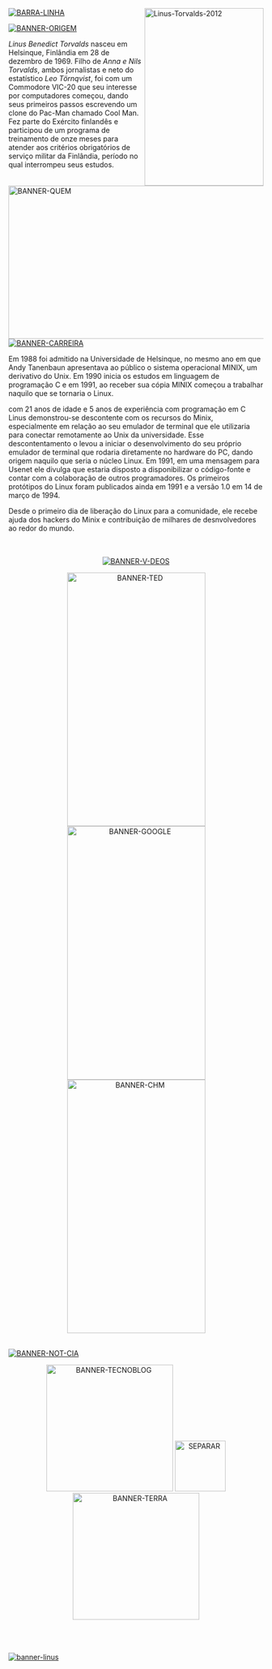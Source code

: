 <a href='https://postimg.cc/Xr9mHsDM'><img src='https://i.postimg.cc/wjrzBPXB/Linus-Torvalds-2012.webp' height="350px" width="235,16px" align="right" alt='Linus-Torvalds-2012'/> 

<a href='https://postimages.org/'><img src='https://i.postimg.cc/g0D7Mcdj/BANNER-QUEM.png' height="302px" width="700px" align="left" alt='BANNER-QUEM'/></a>
  
<a href='https://postimg.cc/kDgNgCz1'><img src='https://i.postimg.cc/FFjTGsZ4/BARRA-LINHA.png' alt='BARRA-LINHA'/></a>



<a href='https://postimg.cc/Rq4T4zv8'><img src='https://i.postimg.cc/c18k7s2s/BANNER-ORIGEM.png'  alt='BANNER-ORIGEM'/></a>


<i>Linus Benedict Torvalds</i> nasceu em Helsinque, Finlândia em
28 de dezembro de 1969. Filho de <i>Anna e Nils Torvalds</i>, ambos jornalistas e neto do estatístico
<i>Leo Törnqvist</i>, foi com um Commodore VIC-20 que seu interesse por
computadores começou, dando seus primeiros passos escrevendo um 
clone do Pac-Man chamado Cool Man. Fez parte do Exército finlandês e participou de um programa de treinamento 
de onze meses para atender aos critérios obrigatórios de serviço militar da Finlândia, período no qual
interrompeu seus estudos.<br><br>


<a href='https://postimg.cc/NKf8T8Kx'><img src='https://i.postimg.cc/K8t06JFC/BANNER-CARREIRA.png'  alt='BANNER-CARREIRA'/></a>


  Em 1988 foi admitido na Universidade de Helsinque, no mesmo ano
em que Andy Tanenbaun apresentava ao público o sistema 
operacional MINIX, um derivativo do Unix. Em 1990 inicia os estudos
em linguagem de programação C e em 1991, ao receber sua cópia MINIX
começou a trabalhar naquilo que se tornaria o Linux.

com 21 anos de idade e 5 anos de experiência com programação em C
Linus demonstrou-se descontente com os recursos do Minix, especialmente
em relação ao seu emulador de terminal que ele utilizaria para conectar
remotamente ao Unix da universidade. Esse descontentamento o levou
a iniciar o desenvolvimento do seu próprio emulador de terminal 
que rodaria diretamente no hardware do PC, dando origem naquilo
que seria o núcleo Linux. Em 1991, em uma mensagem para Usenet
ele divulga que estaria disposto a disponibilizar o código-fonte
e contar com a colaboração de outros programadores. Os primeiros
protótipos do Linux foram publicados ainda em 1991 e a versão
1.0 em 14 de março de 1994.

Desde o primeiro dia de liberação do Linux para a comunidade, ele recebe ajuda dos 
hackers do Minix e contribuição de milhares de desnvolvedores ao
redor do mundo.<br><br>


<p align='center'>
<br><a href='https://postimg.cc/5XtLxW05'><img src='https://i.postimg.cc/rw1JN82H/BANNER-V-DEOS.png' alt='BANNER-V-DEOS'/></a>

<p align='center'>
<a href='https://youtu.be/o8NPllzkFhE'><img src='https://i.postimg.cc/TwyktVd3/BANNER-TED.png' height="500px" width="273,84px" alt='BANNER-TED'/></a><a href='https://youtu.be/4XpnKHJAok8'><img src='https://i.postimg.cc/fLKBH5dm/BANNER-GOOGLE.png' height="500px" width="273,84px" alt='BANNER-GOOGLE'/></a><a href='https://youtu.be/WVTWCPoUt8w'><img src='https://i.postimg.cc/631Xvpyk/BANNER-CHM.png' height="500px" width="273,84px" alt='BANNER-CHM'/></a>

<p align='center'>

<br><a href='https://postimg.cc/DSbsWdrm'><img src='https://i.postimg.cc/ht2052h8/BANNER-NOT-CIA.png' alt='BANNER-NOT-CIA'/></a>

<p align='center'>  
<a href='https://tecnoblog.net/noticias/2022/06/28/o-linux-e-feito-em-c-mas-linus-torvalds-ja-fala-em-usar-a-linguagem-rust/' target='_blank'><img src='https://i.postimg.cc/FKZKDvwH/BANNER-TECNOBLOG.png' height="250px" width="250px" alt='BANNER-TECNOBLOG'/></a> 
<a href='https://postimg.cc/yDFpXnLD'><img src='https://i.postimg.cc/fRF4srXf/SEPARAR.png' height="100px" width="100px" alt='SEPARAR'/></a>
<a href='https://www.terra.com.br/byte/linux-519-linus-torvalds-usa-macbook-air-m2-para-lancar-a-nova-versao,ae9e79facfb1dbaf10dc455fdd086e4fd6zrpgex.html'><img src='https://i.postimg.cc/FR6NBHpN/BANNER-TERRA.png' height="250px" width="250px" alt='BANNER-TERRA'/></a>

<br><br><br><a href='https://postimg.cc/rDg7WQnq'><img src='https://i.postimg.cc/rpLTBH5R/banner-linus.png' alt='banner-linus'/></a>

